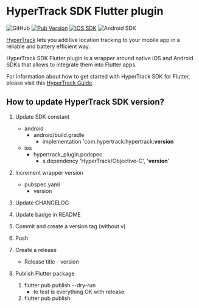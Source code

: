 # HyperTrack SDK Flutter plugin 

![GitHub](https://img.shields.io/github/license/hypertrack/sdk-flutter.svg)
[![Pub Version](https://img.shields.io/pub/v/hypertrack_plugin?color=blueviolet)](https://pub.dev/packages/hypertrack_plugin)
[![iOS SDK](https://img.shields.io/badge/iOS%20SDK-4.7.0-brightgreen.svg)](https://cocoapods.org/pods/HyperTrack)
![Android SDK](https://img.shields.io/badge/Android%20SDK-6.1.4-brightgreen.svg)

[HyperTrack](https://www.hypertrack.com) lets you add live location tracking to your mobile app in a reliable and battery efficient way.

HyperTrack SDK Flutter plugin is a wrapper around native iOS and Android SDKs that allows to integrate them into Flutter apps.

For information about how to get started with HyperTrack SDK for Flutter, please visit this [HyperTrack Guide](https://hypertrack.com/docs/install-sdk-flutter).

## How to update HyperTrack SDK version?

1. Update SDK constant

    - android
        - android/build.gradle
            - implementation 'com.hypertrack:hypertrack:**version**
    - ios
        - hypertrack_plugin.podspec
            - s.dependency 'HyperTrack/Objective-C', '**version**'

2. Increment wrapper version
    - pubspec.yaml
        - version

3. Update CHANGELOG
4. Update badge in README
5. Commit and create a version tag (without v)
6. Push
7. Create a release
    - Release title - version
9. Publish Flutter package
    1. flutter pub publish --dry-run
        - to test is everything OK with release
    2. flutter pub publish
